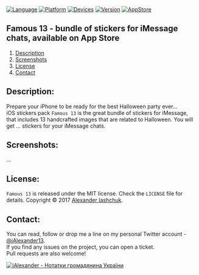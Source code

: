 [![Language](https://img.shields.io/badge/Swift-4.0-orange.svg?style=flat)](#)
[![Platform](https://img.shields.io/badge/iOS-10.0-lightgray.svg?style=flat)](#)
[![Devices](https://img.shields.io/badge/Devices-iMessage_on_iPhone_and_iPad-green.svg?style=flat)](#)
[![Version](https://img.shields.io/badge/App_version-1.1-blue.svg?style=flat)](#)
[![AppStore](https://img.shields.io/badge/App_Store-1.99-brightgreen.svg?style=flat)](http://ialexander.me/2e3ZYpi)

## Famous 13 - bundle of stickers for iMessage chats, available on App Store
1. [Description](#description)
2. [Screenshots](#screenshots)
3. [License](#license)
4. [Contact](#contact)

## <a name="description"> Description: </a>

Prepare your iPhone to be ready for the best Halloween party ever...  
iOS stickers pack ```Famous 13``` is the great bundle of stickers for iMessage, that includes 13 handcrafted images that are related to Halloween. You will get   ...   stickers for your iMessage chats.

## <a name="screenshots"> Screenshots: </a>

...

## <a name="license"> License: </a>

```Famous 13``` is released under the MIT license. Check the ```LICENSE``` file for details.
Copyright © 2017 <a href="http://iashchuk.com">Alexander Iashchuk</a>.

## <a name="contact"> Contact: </a>

You can read, follow or drop me a line on my personal Twitter account - [@iAlexander13](https://twitter.com/iAlexander13).  
If you find any issues on the project, you can open a ticket.  
Pull requests are also welcome!

[![iAlexander - Нотатки громадянина України](https://raw.githubusercontent.com/iAlexander/Pumpkins/master/Footer.jpg)](https://twitter.com/iAlexander13)
